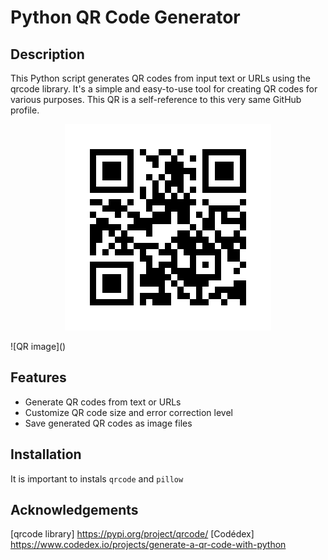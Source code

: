 # Python QR Code Generator
## Description
This Python script generates QR codes from input text or URLs using the qrcode library. It's a simple and easy-to-use tool for creating QR codes for various purposes.
This QR is a self-reference to this very same GitHub profile. 

<p align="center"> <img src="https://github.com/IllyanaX/metafiction/blob/main/github_qr.png" alt = QR image > </p> ![QR image]()

## Features

* Generate QR codes from text or URLs
* Customize QR code size and error correction level
* Save generated QR codes as image files

## Installation

It is important to instals ```qrcode``` and ```pillow```

## Acknowledgements
[qrcode library] <https://pypi.org/project/qrcode/> 
[Codédex] <https://www.codedex.io/projects/generate-a-qr-code-with-python>
